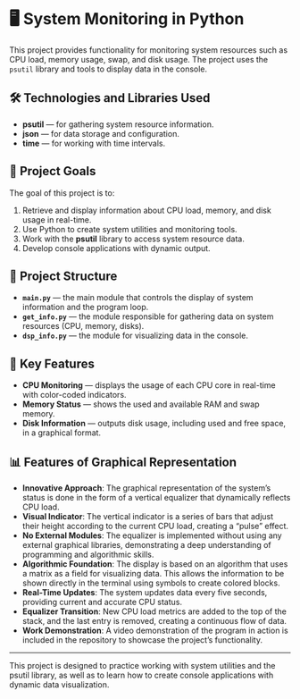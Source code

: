 # 🖥️ System Monitoring in Python

This project provides functionality for monitoring system resources such as CPU load, memory usage, swap, and disk usage. The project uses the `psutil` library and tools to display data in the console.

## 🛠️ Technologies and Libraries Used

- **psutil** — for gathering system resource information.
- **json** — for data storage and configuration.
- **time** — for working with time intervals.

## 🎯 Project Goals

The goal of this project is to:

1. Retrieve and display information about CPU load, memory, and disk usage in real-time.
2. Use Python to create system utilities and monitoring tools.
3. Work with the **psutil** library to access system resource data.
4. Develop console applications with dynamic output.

## 📂 Project Structure

- **`main.py`** — the main module that controls the display of system information and the program loop.
- **`get_info.py`** — the module responsible for gathering data on system resources (CPU, memory, disks).
- **`dsp_info.py`** — the module for visualizing data in the console.

## 🚀 Key Features

- **CPU Monitoring** — displays the usage of each CPU core in real-time with color-coded indicators.
- **Memory Status** — shows the used and available RAM and swap memory.
- **Disk Information** — outputs disk usage, including used and free space, in a graphical format.

## 📊 Features of Graphical Representation

- **Innovative Approach**: The graphical representation of the system’s status is done in the form of a vertical equalizer that dynamically reflects CPU load.
- **Visual Indicator**: The vertical indicator is a series of bars that adjust their height according to the current CPU load, creating a “pulse” effect.
- **No External Modules**: The equalizer is implemented without using any external graphical libraries, demonstrating a deep understanding of programming and algorithmic skills.
- **Algorithmic Foundation**: The display is based on an algorithm that uses a matrix as a field for visualizing data. This allows the information to be shown directly in the terminal using symbols to create colored blocks.
- **Real-Time Updates**: The system updates data every five seconds, providing current and accurate CPU status.
- **Equalizer Transition**: New CPU load metrics are added to the top of the stack, and the last entry is removed, creating a continuous flow of data.
- **Work Demonstration**: A video demonstration of the program in action is included in the repository to showcase the project’s functionality.

---

This project is designed to practice working with system utilities and the psutil library, as well as to learn how to create console applications with dynamic data visualization.
